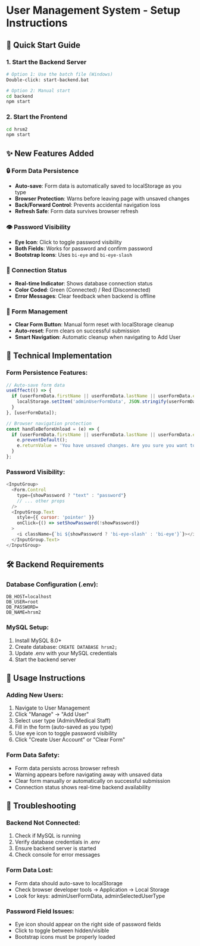 # User Management System - Setup Instructions

## 🚀 Quick Start Guide

### 1. Start the Backend Server
```bash
# Option 1: Use the batch file (Windows)
Double-click: start-backend.bat

# Option 2: Manual start
cd backend
npm start
```

### 2. Start the Frontend
```bash
cd hrsm2
npm start
```

## ✨ New Features Added

### 🔒 Form Data Persistence
- **Auto-save**: Form data is automatically saved to localStorage as you type
- **Browser Protection**: Warns before leaving page with unsaved changes
- **Back/Forward Control**: Prevents accidental navigation loss
- **Refresh Safe**: Form data survives browser refresh

### 👁️ Password Visibility
- **Eye Icon**: Click to toggle password visibility
- **Both Fields**: Works for password and confirm password
- **Bootstrap Icons**: Uses `bi-eye` and `bi-eye-slash`

### 🔄 Connection Status
- **Real-time Indicator**: Shows database connection status
- **Color Coded**: Green (Connected) / Red (Disconnected)
- **Error Messages**: Clear feedback when backend is offline

### 🧹 Form Management
- **Clear Form Button**: Manual form reset with localStorage cleanup
- **Auto-reset**: Form clears on successful submission
- **Smart Navigation**: Automatic cleanup when navigating to Add User

## 🔧 Technical Implementation

### Form Persistence Features:
```javascript
// Auto-save form data
useEffect(() => {
  if (userFormData.firstName || userFormData.lastName || userFormData.emailInitials) {
    localStorage.setItem('adminUserFormData', JSON.stringify(userFormData));
  }
}, [userFormData]);

// Browser navigation protection
const handleBeforeUnload = (e) => {
  if (userFormData.firstName || userFormData.lastName || userFormData.emailInitials) {
    e.preventDefault();
    e.returnValue = 'You have unsaved changes. Are you sure you want to leave?';
  }
};
```

### Password Visibility:
```javascript
<InputGroup>
  <Form.Control
    type={showPassword ? "text" : "password"}
    // ... other props
  />
  <InputGroup.Text 
    style={{ cursor: 'pointer' }}
    onClick={() => setShowPassword(!showPassword)}
  >
    <i className={`bi ${showPassword ? 'bi-eye-slash' : 'bi-eye'}`}></i>
  </InputGroup.Text>
</InputGroup>
```

## 🛠️ Backend Requirements

### Database Configuration (.env):
```
DB_HOST=localhost
DB_USER=root
DB_PASSWORD=
DB_NAME=hrsm2
```

### MySQL Setup:
1. Install MySQL 8.0+
2. Create database: `CREATE DATABASE hrsm2;`
3. Update .env with your MySQL credentials
4. Start the backend server

## 📝 Usage Instructions

### Adding New Users:
1. Navigate to User Management
2. Click "Manage" → "Add User"
3. Select user type (Admin/Medical Staff)
4. Fill in the form (auto-saved as you type)
5. Use eye icon to toggle password visibility
6. Click "Create User Account" or "Clear Form"

### Form Data Safety:
- Form data persists across browser refresh
- Warning appears before navigating away with unsaved data
- Clear form manually or automatically on successful submission
- Connection status shows real-time backend availability

## 🐛 Troubleshooting

### Backend Not Connected:
1. Check if MySQL is running
2. Verify database credentials in .env
3. Ensure backend server is started
4. Check console for error messages

### Form Data Lost:
- Form data should auto-save to localStorage
- Check browser developer tools → Application → Local Storage
- Look for keys: adminUserFormData, adminSelectedUserType

### Password Field Issues:
- Eye icon should appear on the right side of password fields
- Click to toggle between hidden/visible
- Bootstrap icons must be properly loaded
